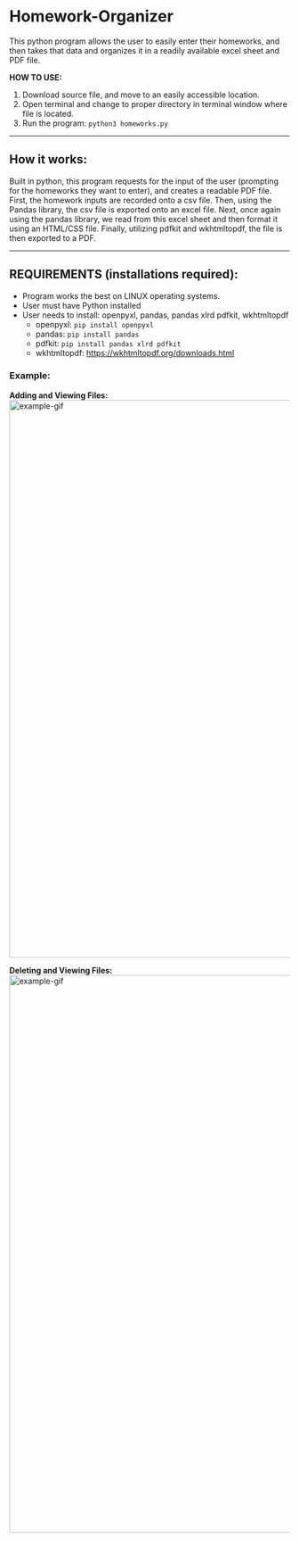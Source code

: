 # Homework-Organizer
This python program allows the user to easily enter their homeworks, and then takes that data and organizes it in a readily available excel sheet and PDF file.

**HOW TO USE:**
1. Download source file, and move to an easily accessible location.
2. Open terminal and change to proper directory in terminal window where file is located.
3. Run the program: `python3 homeworks.py`

---

## How it works:
Built in python, this program requests for the input of the user (prompting for the homeworks they want to enter), and creates a readable PDF file. First, the homework inputs are recorded onto a csv file. Then, using the Pandas library, the csv file is exported onto an excel file. Next, once again using the pandas library, we read from this excel sheet and then format it using an HTML/CSS file. Finally, utilizing pdfkit and wkhtmltopdf, the file is then exported to a PDF.

---

## REQUIREMENTS (installations required):
- Program works the best on LINUX operating systems.
- User must have Python installed
- User needs to install: openpyxl, pandas, pandas xlrd pdfkit, wkhtmltopdf
  - openpyxl: `pip install openpyxl`
  - pandas: `pip install pandas`
  - pdfkit: `pip install pandas xlrd pdfkit`
  - wkhtmltopdf: https://wkhtmltopdf.org/downloads.html

### Example:
**Adding and Viewing Files:**
<img src="http://g.recordit.co/7s5Jn5s5eG.gif" width="1000" alt="example-gif"/>

**Deleting and Viewing Files:**
<img src="http://g.recordit.co/Xvsb5Dv8XG.gif" width="1000" alt="example-gif"/>
